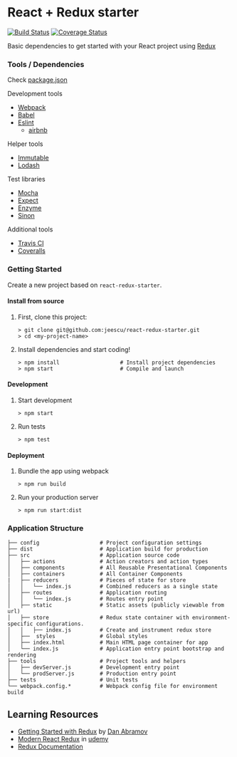 # React + Redux starter

[![Build Status](https://travis-ci.org/jeescu/react-redux-starter.svg?branch=master)](https://travis-ci.org/jeescu/react-redux-starter)
[![Coverage Status](https://coveralls.io/repos/github/jeescu/react-redux-starter/badge.svg?branch=master)](https://coveralls.io/github/jeescu/react-redux-starter?branch=master)

Basic dependencies to get started with your React project using [Redux](http://redux.js.org/)

### Tools / Dependencies

Check [package.json](https://github.com/jeescu/react-redux-starter/blob/master/package.json)

Development tools
* [Webpack](https://webpack.github.io/)
* [Babel](https://babeljs.io/)
* [Eslint](http://eslint.org/docs/user-guide/getting-started)
	- [airbnb](https://github.com/airbnb/javascript)

Helper tools
* [Immutable](https://github.com/facebook/immutable-js)
* [Lodash](https://github.com/lodash/lodash)

Test libraries
* [Mocha](https://mochajs.org/)
* [Expect](https://github.com/mjackson/expect)
* [Enzyme](https://github.com/airbnb/enzyme)
* [Sinon](http://sinonjs.org/)

Additional tools
* [Travis CI](https://travis-ci.org/)
* [Coveralls](https://coveralls.io)

### Getting Started

Create a new project based on `react-redux-starter`.

#### Install from source

1. First, clone this project:

	```
	> git clone git@github.com:jeescu/react-redux-starter.git
	> cd <my-project-name>
	```

2. Install dependencies and start coding!

	```
	> npm install                   # Install project dependencies
	> npm start                     # Compile and launch
	```

#### Development

1. Start development

	```
	> npm start
	```
2. Run tests

	```
	> npm test
	```

#### Deployment

1. Bundle the app using webpack

	```
	> npm run build
	```

2. Run your production server

	```
	> npm run start:dist
	```
	
### Application Structure

```
├── config                   # Project configuration settings
├── dist                     # Application build for production
├── src                      # Application source code
│   ├── actions              # Action creators and action types
│   ├── components           # All Reusable Presentational Components
│   ├── containers           # All Container Components
|   ├── reducers             # Pieces of state for store
│   │   └── index.js         # Combined reducers as a single state
│   ├── routes               # Application routing
│   │   └── index.js         # Routes entry point
│   ├── static               # Static assets (publicly viewable from url)
│   ├── store                # Redux state container with environment-specific configurations.
│   │   ├── index.js         # Create and instrument redux store
│   ├──  styles              # Global styles
│   ├── index.html           # Main HTML page container for app
│   └── index.js             # Application entry point bootstrap and rendering
├── tools                    # Project tools and helpers
│   ├── devServer.js         # Development entry point
│   └── prodServer.js        # Production entry point
├── tests                    # Unit tests
└── webpack.config.*         # Webpack config file for environment build
```

## Learning Resources

* [Getting Started with Redux](https://egghead.io/courses/getting-started-with-redux) by [Dan Abramov](https://github.com/gaearon)
* [Modern React Redux](https://www.udemy.com/react-redux/learn/v4/overview) in [udemy](https://www.udemy.com)
* [Redux Documentation](http://redux.js.org/)
